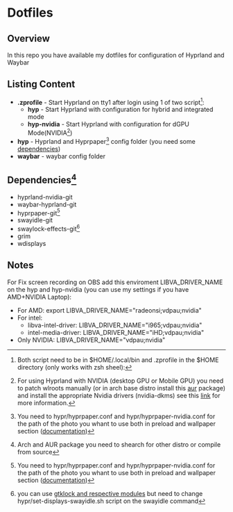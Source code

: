 # Dotfiles

## Overview
In this repo you have available my dotfiles for configuration of Hyprland and Waybar

## Listing Content

 - **.zprofile** - Start Hyprland on tty1 after login using 1 of two script[^1]:
    - **hyp** - Start Hyprland with configuration for hybrid and integrated mode
    - **hyp-nvidia** - Start Hyprland with configuration for dGPU Mode(NVIDIA[^2])
 - **hyp** - Hyprland and Hyprpaper[^3] config folder (you need some [dependencies](#Dependencies))
 - **waybar** - waybar config folder

## Dependencies[^4]
 - hyprland-nvidia-git
 - waybar-hyprland-git
 - hyprpaper-git[^3]
 - swayidle-git
 - swaylock-effects-git[^5]
 - grim
 - wdisplays

## Notes

For Fix screen recording on OBS add this enviroment LIBVA_DRIVER_NAME on the hyp and hyp-nvidia (you can use my settings if you have AMD+NVIDIA Laptop):
 - For AMD: export LIBVA_DRIVER_NAME="radeonsi;vdpau;nvidia"
 - For intel:
   - libva-intel-driver: LIBVA_DRIVER_NAME="i965;vdpau;nvidia"
   - intel-media-driver: LIBVA_DRIVER_NAME="iHD;vdpau;nvidia"
 - Only NVIDIA: LIBVA_DRIVER_NAME="vdpau;nvidia" 

[^1]: Both script need to be in $HOME/.local/bin and .zprofile in the $HOME directory (only works with zsh sheel):

[^2]: For using Hyprland with NVIDIA (desktop GPU or Mobile GPU) you need to patch wlroots manually (or in arch base distro install this [aur](https://aur.archlinux.org/packages/hyprland-nvidia-git) package) and install the appropriate Nvidia drivers (nvidia-dkms) see this [link](https://wiki.hyprland.org/Nvidia/) for more 
information.

[^3]: You need to hypr/hyprpaper.conf and hypr/hyprpaper-nvidia.conf for the path of the photo you whant to use both in preload and wallpaper section ([documentation](https://github.com/hyprwm/hyprpaper))

[^4]: Arch and AUR package you need to shearch for other distro or compile from source

[^5]: you can use [gtklock and respective modules](https://aur.archlinux.org/packages?O=0&SeB=nd&K=gtklock&outdated=&SB=p&SO=d&PP=50&submit=Go) but need to change hypr/set-displays-swayidle.sh script on the swayidle command

